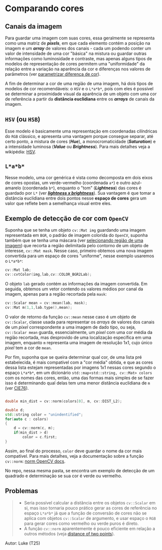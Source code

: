 # Comparando cores

## Canais da imagem

Para guardar uma imagem com suas cores, essa geralmente se representa como uma matriz de ***pixels***, em que cada elemento contém a posição na imagem e um ***array*** de valores dos canais - cada um podendo conter um valor de intensidade de uma cor "básica" na mistura ou guardar outras informações como luminosidade e contraste, mas apenas alguns tipos de modelos de representação de cores permitem uma "uniformidade" da relação entre a variação na aparência da cor e diferenças nos valores de parâmetros (ver [parametrizar diferença de cor](https://en.wikipedia.org/wiki/Color_difference)).

A fim de determinar a cor de uma região de uma imagem, há dois tipos de modelos de cor recomendáveis: o `HSV` e o `L*a*b*`, pois com eles é possível se determinar a proximidade visual da aparência de um objeto com uma cor de referência a partir da **distância euclidiana** entre os ***arrays*** de canais da imagem.

## `HSV` (ou `HSB`)

Esse modelo é basicamente uma representação em coordenadas cilíndricas do `RGB` clássico, e apresenta uma vantagem porque consegue separar, até certo ponto, a mistura de cores (***Hue***), a monocromaticidade (***Saturation***) e a intensidade luminosa (***Value*** ou ***Brightness***). Para mais detalhes veja a wikipédia: [HSV](https://en.wikipedia.org/wiki/HSL_and_HSV).

## `L*a*b*`

Nesse modelo, uma cor genérica é vista como decomposta em dois eixos de cores opostas, um verde-vermelho (coordenada `a*`) e outro azul-amarelo (coordenada `b*`), enquanto o "tom" (***Lightness***) das cores é guardado por `L*` (ver [***lightness x brightness***](https://stackoverflow.com/questions/33389328/difference-between-brightness-and-lightness-in-image-manipulation)). Sua vantagem é que tomar a distância euclidiana entre dois pontos nesse **espaço de cores** gera um valor que reflete bem a semelhança visual entre eles.

## Exemplo de detecção de cor com `OpenCV`

Suponha que se tenha um objeto `cv::Mat img` guardando uma imagem representada em `BGR`, o padrão de imagem colorida do `OpenCV`, suponha também que se tenha uma máscara (ver [selecionando região de uma imagem](https://www.pyimagesearch.com/2021/01/19/image-masking-with-opencv/)) que recorta a região delimitada pelo contorno de um objeto de interesse, `cv::Mat mask`. Nesse caso, primeiro obtemos uma nova imagem convertida para um espaço de cores "uniforme", nesse exemplo usaremos o `L*a*b*`:

```c++
cv::Mat lab;
cv::cvtColor(img,lab,cv::COLOR_BGR2Lab);
```

O objeto `lab` gerado contém as informações da imagem convertida. Em seguida, obtemos um vetor contendo os valores médios por canal da imagem, apenas para a região recortada pela `mask`:

```c++
cv::Scalar mean = cv::mean(lab, mask);
cv::Mat m(1,1,lab.type(),mean);
```
O valor de retorno da função `cv::mean` nesse caso é um objeto de `cv::Scalar`, classe usada para representar os *arrays* de valores dos canais de um *pixel* correspondente a uma imagem de dado tipo, ou seja, `cv::Scalar mean` guarda, essencialmente, um *pixel* com uma cor média da região recortada, mas desprovido de uma localização específica em uma imagem, enquanto `m` representa uma imagem de resolução 1x1, cujo único *pixel* tem a cor de `mean`.

Por fim, suponha que se queira determinar qual cor, de uma lista pré estabelecida, é mais compatível com a "cor média" obtida, e que as cores dessa lista estejam representadas por imagens 1x1 nessas cores segundo o espaço `L*a*b*`, em um dicionário `std::map<std::string, cv::Mat> colors` com os nomes das cores, então, uma das formas mais simples de se fazer isso é determinando qual delas tem uma menor distância euclidiana de `m` (ver [CIE76](https://en.wikipedia.org/wiki/Color_difference#CIE76)).

```c++

double min_dist = cv::norm(colors[0], m, cv::DIST_L2);

double d;
std::string color = "unindentified";
for(auto c : colors)
{
    d = cv::norm(c, m);
    if(min_dist > d)
        color = c.first;
}
```

Assim, ao final do processo, `color` deve guardar o nome da cor mais compatível. Para mais detalhes, veja a documentação sobre a função `cv::norm`: [norm OpenCV docs](https://docs.opencv.org/4.5.3/d2/de8/group__core__array.html#ga55a581f0accd8d990af775d378e7e46c).

No repo, nessa mesma pasta, se encontra um exemplo de detecção de um quadrado e determinação se sua cor é verde ou vermelho.

## Problemas

>* Seria possível calcular a distância entre os objetos `cv::Scalar` em si, mas isso tornaria pouco prático gerar as cores de referência no espaço `L*a*b*` já que a função de conversão de cores não se aplica com objetos `cv::Scalar` de argumento, e usar espaço o `RGB` para gerar cores como vermelho ou verde puros é direto.
> * A função `cv::norm` aparentemente é pouco eficiente em relação a outros métodos (veja [distance of two points](https://stackoverflow.com/questions/38365900/using-opencv-norm-function-to-get-euclidean-distance-of-two-points)).

Autor: Luke (T25)